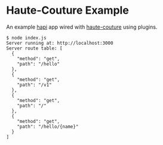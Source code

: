 # Haute-Couture Example

An example [hapi](https://hapijs.com) app wired with [haute-couture](https://github.com/hapipal/haute-couture) using plugins.

```
$ node index.js
Server running at: http://localhost:3000
Server route table: [
  {
    "method": "get",
    "path": "/hello"
  },
  {
    "method": "get",
    "path": "/v1"
  },
  {
    "method": "get",
    "path": "/"
  },
  {
    "method": "get",
    "path": "/hello/{name}"
  }
]
```
